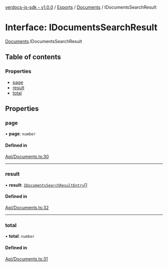 [verdocs-js-sdk - v1.0.0](../README.md) / [Exports](../modules.md) / [Documents](../modules/Documents.md) / IDocumentsSearchResult

# Interface: IDocumentsSearchResult

[Documents](../modules/Documents.md).IDocumentsSearchResult

## Table of contents

### Properties

- [page](Documents.IDocumentsSearchResult.md#page)
- [result](Documents.IDocumentsSearchResult.md#result)
- [total](Documents.IDocumentsSearchResult.md#total)

## Properties

### page

• **page**: `number`

#### Defined in

[Api/Documents.ts:30](https://github.com/Verdocs/js-sdk/blob/458266e/src/Api/Documents.ts#L30)

___

### result

• **result**: [`IDocumentsSearchResultEntry`](Documents.IDocumentsSearchResultEntry.md)[]

#### Defined in

[Api/Documents.ts:32](https://github.com/Verdocs/js-sdk/blob/458266e/src/Api/Documents.ts#L32)

___

### total

• **total**: `number`

#### Defined in

[Api/Documents.ts:31](https://github.com/Verdocs/js-sdk/blob/458266e/src/Api/Documents.ts#L31)
